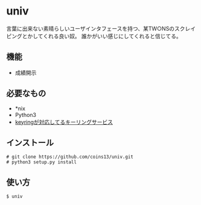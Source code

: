 univ
===
言葉に出来ない素晴らしいユーザインタフェースを持つ、某TW○NSのスクレイピングとかしてくれる良い奴。
誰かがいい感じにしてくれると信じてる。

機能
---
- 成績開示

必要なもの
---------
- *nix
- Python3
- [keyringが対応してるキーリングサービス](https://pypi.python.org/pypi/keyring/3.7#what-is-python-keyring-lib)

インストール
-----------
```
# git clone https://github.com/coins13/univ.git
# python3 setup.py install
```

使い方
-----
```
$ univ
```
